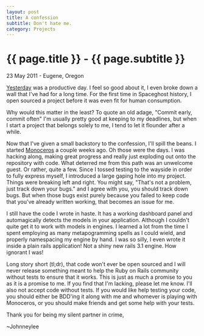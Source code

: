 ```yaml
---
layout: post
title: A confession
subtitle: Don't hate me.
category: Projects
---
```


{{ page.title }} - {{ page.subtitle }}
================
<p class="meta">23 May 2011 - Eugene, Oregon</p>

[Yesterday](/Projects/2011/05/22/Monoceros-beginning.html) was a productive day. I feel so good about it, I even broke down a wall that I've had for a long time. For the first time in Spaceghost history, I open sourced a project before it was even fit for human consumption.

Why would this matter in the least? To quote an old adage, "Commit early, commit often"
I'm usually pretty good at keeping to my deadlines, but when I start a project that belongs solely to me, I tend to let it flounder after a while.

Now that I've given a small backstory to the confession, I'll spill the beans. I started [Monoceros](https://github.com/Spaceghost/Monoceros) a couple weeks ago. Oh those were the days. I was hacking along, making great progress and really just exploding out onto the repository with code. What deterred me from this path was an unwelcome guest. Or rather, quite a few. Since I tossed testing to the wayside in order to fully express myself, I introduced a large gaping hole into my project. Things were breaking left and right. You might say, "That's not a problem, just track down your bugs." and I agree with you, you should track down bugs. But when those bugs exist purely because you failed to keep code that you've already written working, that becomes an issue for me.

I still have the code I wrote in haste. It has a working dashboard panel and automagically detects the models in your application. Although I couldn't quite get it to work with models in engines. I learned a lot from the time I spent employing as many metapogramming spells as I could wield, and properly namespacing my engine by hand. I was so silly, I even wrote it inside a plain rails application! Not a shiny new rails 3.1 engine. How ignorant I was!

Long story short (tl;dr), that code won't ever be open sourced and I will never release something meant to help the Ruby on Rails community without tests to ensure that it works. This is just as much a promise to you as it is a promise to me. If you find that I'm lacking, please let me know. I'll also not accept code without tests. If you would like help testing your code, you should either be BDD'ing it along with me and whomever is playing with Monoceros, or you should make friends and get some help with your tests.

Thank you for being my silent partner in crime,

~Johnneylee

